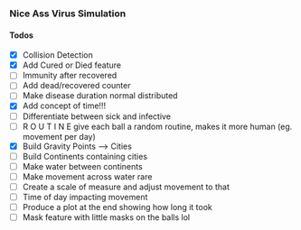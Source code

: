 ### Nice Ass Virus Simulation

#### Todos
- [x] Collision Detection
- [x] Add Cured or Died feature
- [ ] Immunity after recovered
- [ ] Add dead/recovered counter
- [ ] Make disease duration normal distributed
- [x] Add concept of time!!!
- [ ] Differentiate between sick and infective
- [ ] R O U T I N E give each ball a random routine, makes it more human (eg. movement per day)
- [x] Build Gravity Points --> Cities
- [ ] Build Continents containing cities
- [ ] Make water between continents
- [ ] Make movement across water rare
- [ ] Create a scale of measure and adjust movement to that
- [ ] Time of day impacting movement
- [ ] Produce a plot at the end showing how long it took
- [ ] Mask feature with little masks on the balls lol